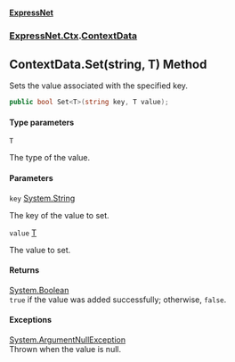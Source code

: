 #### [ExpressNet](ExpressNet.md 'ExpressNet')
### [ExpressNet.Ctx](ExpressNet.Ctx.md 'ExpressNet.Ctx').[ContextData](ExpressNet.Ctx.ContextData.md 'ExpressNet.Ctx.ContextData')

## ContextData.Set<T>(string, T) Method

Sets the value associated with the specified key.

```csharp
public bool Set<T>(string key, T value);
```
#### Type parameters

<a name='ExpressNet.Ctx.ContextData.Set_T_(string,T).T'></a>

`T`

The type of the value.
#### Parameters

<a name='ExpressNet.Ctx.ContextData.Set_T_(string,T).key'></a>

`key` [System.String](https://docs.microsoft.com/en-us/dotnet/api/System.String 'System.String')

The key of the value to set.

<a name='ExpressNet.Ctx.ContextData.Set_T_(string,T).value'></a>

`value` [T](ExpressNet.Ctx.ContextData.Set_T_(string,T).md#ExpressNet.Ctx.ContextData.Set_T_(string,T).T 'ExpressNet.Ctx.ContextData.Set<T>(string, T).T')

The value to set.

#### Returns
[System.Boolean](https://docs.microsoft.com/en-us/dotnet/api/System.Boolean 'System.Boolean')  
`true` if the value was added successfully; otherwise, `false`.

#### Exceptions

[System.ArgumentNullException](https://docs.microsoft.com/en-us/dotnet/api/System.ArgumentNullException 'System.ArgumentNullException')  
Thrown when the value is null.